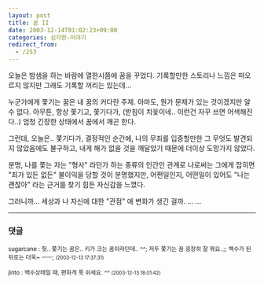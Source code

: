 ```yaml
---
layout: post
title: 꿈 II
date: 2003-12-14T01:02:23+09:00
categories: 심각한-이야기
redirect_from:
  - /253
---
```


오늘은 밤샘을 하는 바람에 열한시쯤에 꿈을 꾸었다. 기록할만한 스토리나 느낌은 떠오르지 않지만 그래도 기록할 꺼리는 있는데...

누군가에게 쫓기는 꿈은 내 꿈의 커다란 주제. 아마도, 뭔가 문제가 있는 것이겠지만 알수 없다. 아무튼, 항상 쫓기고, 쫓기다가, (받침이 치읓이네.. 이런건 자꾸 쓰면 어색해진다..) 엄청 긴장한 상태에서 꿈에서 깨곤 한다.

그런데, 오늘은.. 쫓기다가, 결정적인 순간에, 나의 무죄를 입증할만한 그 무엇도 발견되지 않았음에도 불구하고, 내게 해가 없을 것을 깨달았기 때문에 더이상 도망가지 않았다.

분명, 나를 쫓는 자는 "형사" 라던가 하는 종류의 인간인 관계로 나로써는 그에게 잡히면 "죄가 있든 없든" 불이익을 당할 것이 분명했지만, 어쩐일인지, 어떤일이 있어도 "나는 괜찮아" 라는 근거를 찾기 힘든 자신감을 느꼈다.

그러니까... 세상과 나 자신에 대한 "관점" 에 변화가 생긴 걸까. ... ...

* * *

### 댓글



<!--- cmt:531 --->
<!--- mail: --->
<!--- parent:0 --->

<small>sugarcane : 헛.. 쫓기는 꿈은.. 키가 크는 꿈이라던데.. ^^; 저두 쫓기는 꿈 굉장히 잘 꿔요..;; 백수가 된 뒤로는 더욱~ ㅡㅡ; <small>(2003-12-13 17:37:31)</small></small>


<!--- cmt:532 --->
<!--- mail: --->
<!--- parent:0 --->

<small>jinto : 백수상태일 때, 편하게 푹 쉬세요. ^^ <small>(2003-12-13 18:01:42)</small></small>


